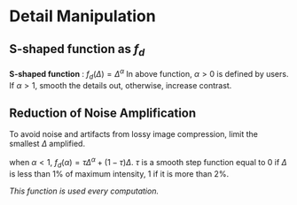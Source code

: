 # Detail Manipulation
## S-shaped function as $f_d$
__S-shaped function__ : $f_d(\Delta) = \Delta^{\alpha}$
In above function, $\alpha > 0$ is defined by users.
If $\alpha > 1$, smooth the details out, otherwise, increase contrast.

## Reduction of Noise Amplification
To avoid noise and artifacts from lossy image compression,
limit the smallest $\Delta$ amplified.

when $\alpha < 1$, $f_d(\alpha) = \tau \Delta^{\alpha} + (1-\tau)\Delta$.
$\tau$ is a smooth step function equal to 0
if $\Delta$ is less than 1\% of maximum intensity, 1 if it is more than 2\%.

*This function is used every computation.*

